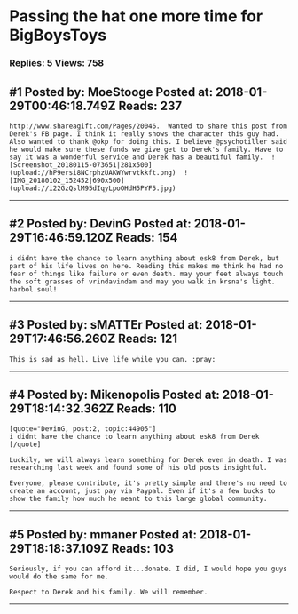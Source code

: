 # Passing the hat one more time for BigBoysToys

### Replies: 5 Views: 758

## \#1 Posted by: MoeStooge Posted at: 2018-01-29T00:46:18.749Z Reads: 237

```
http://www.shareagift.com/Pages/20046.  Wanted to share this post from Derek's FB page. I think it really shows the character this guy had. Also wanted to thank @okp for doing this. I believe @psychotiller said he would make sure these funds we give get to Derek's family. Have to say it was a wonderful service and Derek has a beautiful family.  ![Screenshot_20180115-073651|281x500](upload://hP9ersi8NCrphzUAKWYwrvtkkft.png)  ![IMG_20180102_152452|690x500](upload://i22GzQslM95dIqyLpoOHdH5PYF5.jpg)
```

---
## \#2 Posted by: DevinG Posted at: 2018-01-29T16:46:59.120Z Reads: 154

```
i didnt have the chance to learn anything about esk8 from Derek, but part of his life lives on here. Reading this makes me think he had no fear of things like failure or even death. may your feet always touch the soft grasses of vrindavindam and may you walk in krsna's light. harbol soul!
```

---
## \#3 Posted by: sMATTEr Posted at: 2018-01-29T17:46:56.260Z Reads: 121

```
This is sad as hell. Live life while you can. :pray:
```

---
## \#4 Posted by: Mikenopolis Posted at: 2018-01-29T18:14:32.362Z Reads: 110

```
[quote="DevinG, post:2, topic:44905"]
i didnt have the chance to learn anything about esk8 from Derek
[/quote]

Luckily, we will always learn something for Derek even in death. I was researching last week and found some of his old posts insightful.

Everyone, please contribute, it's pretty simple and there's no need to create an account, just pay via Paypal. Even if it's a few bucks to show the family how much he meant to this large global community.
```

---
## \#5 Posted by: mmaner Posted at: 2018-01-29T18:18:37.109Z Reads: 103

```
Seriously, if you can afford it...donate. I did, I would hope you guys would do the same for me. 

Respect to Derek and his family. We will remember.
```

---
